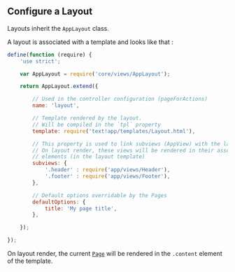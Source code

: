 ## Configure a Layout

Layouts inherit the `AppLayout` class.

A layout is associated with a template and looks like that :

```js
define(function (require) {
    'use strict';

    var AppLayout = require('core/views/AppLayout');

    return AppLayout.extend({

        // Used in the controller configuration (pageForActions)
        name: 'layout',

        // Template rendered by the layout.
        // Will be compiled in the `tpl` property
        template: require('text!app/templates/Layout.html'),

        // This property is used to link subviews (AppView) with the layout
        // On layout render, these views will be rendered in their associated
        // elements (in the layout template)
        subviews: {
            '.header' : require('app/views/Header'),
            '.footer' : require('app/views/Footer'),
        },

        // Default options overridable by the Pages
        defaultOptions: {
            title: 'My page title',
        },

    });

});

```

On layout render, the current [`Page`](page.md) will be rendered in the `.content` element of the template.
